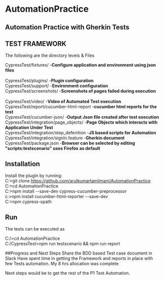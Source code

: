 # AutomationPractice
Automation Practice with Gherkin Tests
----------------
TEST FRAMEWORK
----------------

The following are the directory levels & Files

CypressTest/fixtures/		      						            -**Configure application and environment using json files**<br />		
CypressTest/plugins/								    	            -**Plugin configuration**<br /> 
CypressTest/support/				        			            -**Environment configuration**<br /> 
CypressTest/screenshots/							  	            -**Screenshots of pages failed during execution**<br /> 						
CypressTest/video/										                -**Video of Automated Test execution**<br /> 
CypressTest/report/cucumber-html-report                               -**cucumber html reports for the test**<br />
CypressTest/cucumber-json/								            -**Output Json file created after test execution**<br /> 
CypressTest/integration/page_objects/		-**Page Objects which interacts with Application Under Test**<br />
CypressTest/integration/step_defenition	-**JS based scripts for Automation**<br /> 
CypressTest/integration/signIn.feature	-**Gherkin document**<br />
CypressTest/package.json								              -**Browser can be selected by editing "scripts:testscenario" uses Firefox as default**<br />

## Installation
Install the plugin by running:<br />
C:\>git clone https://github.com/arulkumartamilmani/AutomationPractice<br />
C:\>cd AutomationPractice<br />
C:\>npm install --save-dev cypress-cucumber-preprocessor<br />
c:\>npm install cucumber-html-reporter --save-dev<br />
C:\>npm cypress-xpath<br />

## Run
The tests can be executed as<br />

C:/>cd AutomationPractice<br />
C:/CypressTest>npm run testscenario && npm run report<br />

##Progress and Next Steps
Share the BDD based Test case document in Slack
Have spent time in getting the Framework and reports in place with few Tests automation. My 8 hrs allocation was complete

Next steps would be to get the rest of the P1 Test Automation. 
